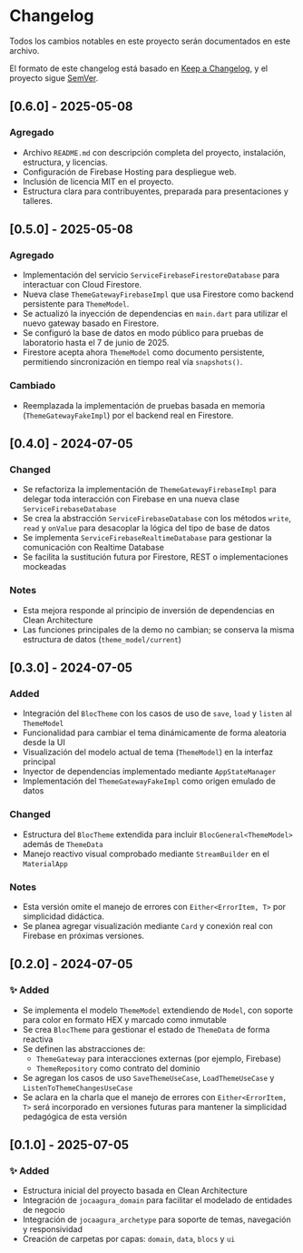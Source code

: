 # Changelog

Todos los cambios notables en este proyecto serán documentados en este archivo.

El formato de este changelog está basado en [Keep a Changelog](https://keepachangelog.com/en/1.0.0/), y el proyecto sigue [SemVer](https://semver.org/lang/es/).

## [0.6.0] - 2025-05-08
### Agregado
- Archivo `README.md` con descripción completa del proyecto, instalación, estructura, y licencias.
- Configuración de Firebase Hosting para despliegue web.
- Inclusión de licencia MIT en el proyecto.
- Estructura clara para contribuyentes, preparada para presentaciones y talleres.


## [0.5.0] - 2025-05-08

### Agregado
- Implementación del servicio `ServiceFirebaseFirestoreDatabase` para interactuar con Cloud Firestore.
- Nueva clase `ThemeGatewayFirebaseImpl` que usa Firestore como backend persistente para `ThemeModel`.
- Se actualizó la inyección de dependencias en `main.dart` para utilizar el nuevo gateway basado en Firestore.
- Se configuró la base de datos en modo público para pruebas de laboratorio hasta el 7 de junio de 2025.
- Firestore acepta ahora `ThemeModel` como documento persistente, permitiendo sincronización en tiempo real vía `snapshots()`.

### Cambiado
- Reemplazada la implementación de pruebas basada en memoria (`ThemeGatewayFakeImpl`) por el backend real en Firestore.

## [0.4.0] - 2024-07-05

### Changed
- Se refactoriza la implementación de `ThemeGatewayFirebaseImpl` para delegar toda interacción con Firebase en una nueva clase `ServiceFirebaseDatabase`
- Se crea la abstracción `ServiceFirebaseDatabase` con los métodos `write`, `read` y `onValue` para desacoplar la lógica del tipo de base de datos
- Se implementa `ServiceFirebaseRealtimeDatabase` para gestionar la comunicación con Realtime Database
- Se facilita la sustitución futura por Firestore, REST o implementaciones mockeadas

### Notes
- Esta mejora responde al principio de inversión de dependencias en Clean Architecture
- Las funciones principales de la demo no cambian; se conserva la misma estructura de datos (`theme_model/current`)

## [0.3.0] - 2024-07-05

### Added
- Integración del `BlocTheme` con los casos de uso de `save`, `load` y `listen` al `ThemeModel`
- Funcionalidad para cambiar el tema dinámicamente de forma aleatoria desde la UI
- Visualización del modelo actual de tema (`ThemeModel`) en la interfaz principal
- Inyector de dependencias implementado mediante `AppStateManager`
- Implementación del `ThemeGatewayFakeImpl` como origen emulado de datos

### Changed
- Estructura del `BlocTheme` extendida para incluir `BlocGeneral<ThemeModel>` además de `ThemeData`
- Manejo reactivo visual comprobado mediante `StreamBuilder` en el `MaterialApp`

### Notes
- Esta versión omite el manejo de errores con `Either<ErrorItem, T>` por simplicidad didáctica.
- Se planea agregar visualización mediante `Card` y conexión real con Firebase en próximas versiones.

## [0.2.0] - 2024-07-05

### ✨ Added
- Se implementa el modelo `ThemeModel` extendiendo de `Model`, con soporte para color en formato HEX y marcado como inmutable
- Se crea `BlocTheme` para gestionar el estado de `ThemeData` de forma reactiva
- Se definen las abstracciones de:
    - `ThemeGateway` para interacciones externas (por ejemplo, Firebase)
    - `ThemeRepository` como contrato del dominio
- Se agregan los casos de uso `SaveThemeUseCase`, `LoadThemeUseCase` y `ListenToThemeChangesUseCase`
- Se aclara en la charla que el manejo de errores con `Either<ErrorItem, T>` será incorporado en versiones futuras para mantener la simplicidad pedagógica de esta versión


## [0.1.0] - 2025-07-05

### ✨ Added
- Estructura inicial del proyecto basada en Clean Architecture
- Integración de `jocaagura_domain` para facilitar el modelado de entidades de negocio
- Integración de `jocaagura_archetype` para soporte de temas, navegación y responsividad
- Creación de carpetas por capas: `domain`, `data`, `blocs` y `ui`
